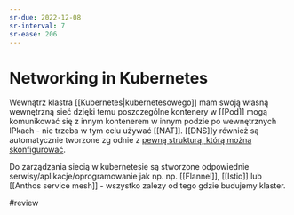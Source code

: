 ```yaml
---
sr-due: 2022-12-08
sr-interval: 7
sr-ease: 206
---
```


# Networking in Kubernetes

Wewnątrz klastra [[Kubernetes|kubernetesowego]] mam swoją własną wewnętrzną sieć dzięki temu poszczególne kontenery w [[Pod]] mogą komunikować się z innym kontenerem w innym podzie po wewnętrznych IPkach - nie trzeba w tym celu używać [[NAT]]. [[DNS]]y również są automatycznie tworzone zg odnie z [pewną strukturą, którą można skonfigurować](https://kubernetes.io/docs/concepts/services-networking/dns-pod-service/).

Do zarządzania siecią w kubernetesie są stworzone odpowiednie serwisy/aplikacje/oprogramowanie jak np. np. [[Flannel]], [[Istio]] lub [[Anthos service mesh]] - wszystko zalezy od tego gdzie budujemy klaster.

#review 